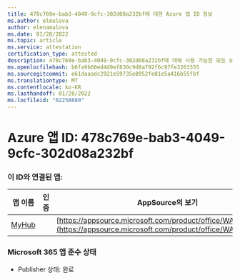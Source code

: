 ```yaml
---
title: 478c769e-bab3-4049-9cfc-302d08a232bf에 대한 Azure 앱 ID 정보
ms.author: elmalova
author: elenamalova
ms.date: 01/28/2022
ms.topic: article
ms.service: attestation
certification_type: attested
description: 478c769e-bab3-4049-9cfc-302d08a232bf에 대해 사용 가능한 모든 보안 및 규정 준수 정보입니다.
ms.openlocfilehash: b6fa9b60ed4d9ef830c9d8a792f6c97fe3263355
ms.sourcegitcommit: e61daaadc2921e59735e8952fe81e5a416b55fbf
ms.translationtype: MT
ms.contentlocale: ko-KR
ms.lasthandoff: 01/28/2022
ms.locfileid: "62258680"
---
```

# <a name="azure-app-id-478c769e-bab3-4049-9cfc-302d08a232bf"></a>Azure 앱 ID: 478c769e-bab3-4049-9cfc-302d08a232bf


### <a name="apps-associated-with-this-id"></a>이 ID와 연결된 앱:
| **앱 이름** | **인증** | **AppSource의 보기** |
|--------------|---------------|-----------------------|
| [MyHub](https://docs.microsoft.com/microsoft-365-app-certification/forward/WA200000726) |  | [https://appsource.microsoft.com/product/office/WA200000726](https://appsource.microsoft.com/product/office/WA200000726) |

### <a name="microsoft-365-app-compliance-status"></a>Microsoft 365 앱 준수 상태
- Publisher 상태: 완료
